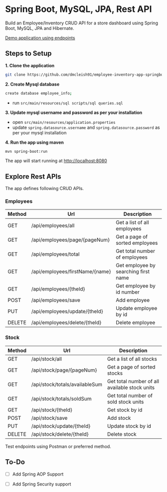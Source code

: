 # Spring Boot, MySQL, JPA, Rest API

Build an Employee/Inventory CRUD API for a store dashboard using Spring Boot, MySQL, JPA and Hibernate.

[Demo application using endpoints](https://reactjs-frontend-employeestock.herokuapp.com/)

## Steps to Setup

**1. Clone the application**

```bash
git clone https://github.com/dmcleish91/employee-inventory-app-springboot.git
```

**2. Create Mysql database**
```bash
create database employee_info;
```
- run `src/main/resources/sql scripts/sql queries.sql`

**3. Update mysql username and password as per your installation**

+ open `src/main/resources/application.properties`
+ update `spring.datasource.username` and `spring.datasource.password` as per your mysql installation

**4. Run the app using maven**

```bash
mvn spring-boot:run
```
The app will start running at <http://localhost:8080>

## Explore Rest APIs

The app defines following CRUD APIs.

### Employees

| Method | Url                             | Description |
| ------ |---------------------------------| ----------- |
| GET    | /api/employees/all              | Get a list of all employees |
| GET    | /api/employees/page/{pageNum}   | Get a page of sorted employees |
| GET    | /api/employees/total            | Get total number of employees |
| GET    | /api/employees/firstName/{name} | Get employee by searching first name |
| GET    | /api/employees/{theId}          | Get employee by id number |
| POST   | /api/employees/save             | Add employee |
| PUT    | /api/employees/update/{theId}   | Update employee by id |
| DELETE | /api/employees/delete/{theId}   | Delete employee |

### Stock

| Method | Url                            | Description |
| ------ |--------------------------------| ----------- |
| GET    | /api/stock/all                 | Get a list of all stocks |
| GET    | /api/stock/page/{pageNum}      | Get a page of sorted stocks |
| GET    | /api/stock/totals/availableSum | Get total number of all available stock units |
| GET    | /api/stock/totals/soldSum      | Get total number of sold stock units |
| GET    | /api/stock/{theId}             | Get stock by id |
| POST   | /api/stock/save                | Add stock |
| PUT    | /api/stock/update/{theId}      | Update stock by id |
| DELETE | /api/stock/delete/{theId}      | Delete stock |

Test endpoints using Postman or preferred method.

## To-Do

- [ ] Add Spring AOP Support
- [ ] Add Spring Security support

